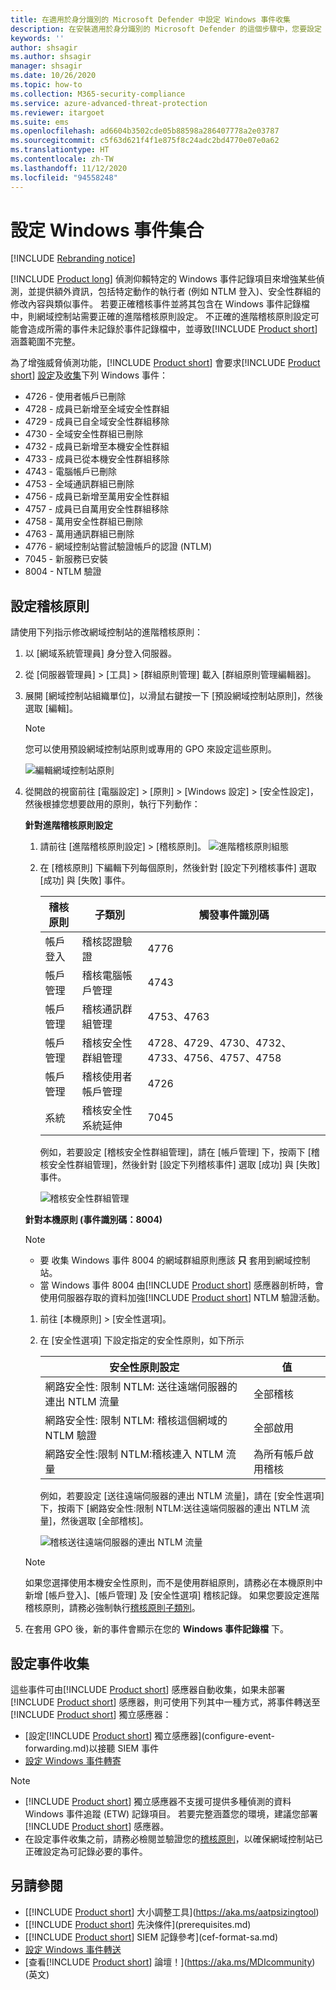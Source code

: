 ```yaml
---
title: 在適用於身分識別的 Microsoft Defender 中設定 Windows 事件收集
description: 在安裝適用於身分識別的 Microsoft Defender 的這個步驟中，您要設定 Windows 事件收集。
keywords: ''
author: shsagir
ms.author: shsagir
manager: shsagir
ms.date: 10/26/2020
ms.topic: how-to
ms.collection: M365-security-compliance
ms.service: azure-advanced-threat-protection
ms.reviewer: itargoet
ms.suite: ems
ms.openlocfilehash: ad6604b3502cde05b88598a286407778a2e03787
ms.sourcegitcommit: c5f63d621f4f1e875f8c24adc2bd4770e07e0a62
ms.translationtype: HT
ms.contentlocale: zh-TW
ms.lasthandoff: 11/12/2020
ms.locfileid: "94558248"
---
```

# <a name="configure-windows-event-collection"></a>設定 Windows 事件集合

[!INCLUDE [Rebranding notice](includes/rebranding.md)]

[!INCLUDE [Product long](includes/product-long.md)] 偵測仰賴特定的 Windows 事件記錄項目來增強某些偵測，並提供額外資訊，包括特定動作的執行者 (例如 NTLM 登入)、安全性群組的修改內容與類似事件。 若要正確稽核事件並將其包含在 Windows 事件記錄檔中，則網域控制站需要正確的進階稽核原則設定。 不正確的進階稽核原則設定可能會造成所需的事件未記錄於事件記錄檔中，並導致[!INCLUDE [Product short](includes/product-short.md)] 涵蓋範圍不完整。

為了增強威脅偵測功能，[!INCLUDE [Product short](includes/product-short.md)] 會要求[!INCLUDE [Product short](includes/product-short.md)] [設定](#configure-audit-policies)及[收集](#configure-event-collection)下列 Windows 事件：

- 4726 - 使用者帳戶已刪除
- 4728 - 成員已新增至全域安全性群組
- 4729 - 成員已自全域安全性群組移除
- 4730 - 全域安全性群組已刪除
- 4732 - 成員已新增至本機安全性群組
- 4733 - 成員已從本機安全性群組移除
- 4743 - 電腦帳戶已刪除
- 4753 - 全域通訊群組已刪除
- 4756 - 成員已新增至萬用安全性群組
- 4757 - 成員已自萬用安全性群組移除
- 4758 - 萬用安全性群組已刪除
- 4763 - 萬用通訊群組已刪除
- 4776 - 網域控制站嘗試驗證帳戶的認證 (NTLM)
- 7045 - 新服務已安裝
- 8004 - NTLM 驗證

## <a name="configure-audit-policies"></a>設定稽核原則

請使用下列指示修改網域控制站的進階稽核原則：

1. 以 [網域系統管理員] 身分登入伺服器。
1. 從 [伺服器管理員] > [工具] > [群組原則管理] 載入 [群組原則管理編輯器]。
1. 展開 [網域控制站組織單位]，以滑鼠右鍵按一下 [預設網域控制站原則]，然後選取 [編輯]。

    > [!NOTE]
    > 您可以使用預設網域控制站原則或專用的 GPO 來設定這些原則。

    ![編輯網域控制站原則](media/advanced-audit-policy-check-step-1.png)

1. 從開啟的視窗前往 [電腦設定] > [原則] > [Windows 設定] > [安全性設定]，然後根據您想要啟用的原則，執行下列動作：

    **針對進階稽核原則設定**

    1. 請前往 [進階稽核原則設定] > [稽核原則]。
        ![進階稽核原則組態](media/advanced-audit-policy-check-step-2.png)
    1. 在 [稽核原則] 下編輯下列每個原則，然後針對 [設定下列稽核事件] 選取 [成功] 與 [失敗] 事件。

        | 稽核原則 | 子類別 | 觸發事件識別碼 |
        | --- |---|---|
        | 帳戶登入 | 稽核認證驗證 | 4776 |
        | 帳戶管理 | 稽核電腦帳戶管理 | 4743 |
        | 帳戶管理 | 稽核通訊群組管理 | 4753、4763 |
        | 帳戶管理 | 稽核安全性群組管理 | 4728、4729、4730、4732、4733、4756、4757、4758 |
        | 帳戶管理 | 稽核使用者帳戶管理 | 4726 |
        | 系統 | 稽核安全性系統延伸 | 7045 |

        例如，若要設定 [稽核安全性群組管理]，請在 [帳戶管理] 下，按兩下 [稽核安全性群組管理]，然後針對 [設定下列稽核事件] 選取 [成功] 與 [失敗] 事件。

        ![稽核安全性群組管理](media/advanced-audit-policy-check-step-4.png)

    <a name="ntlm-authentication-using-windows-event-8004"></a> **針對本機原則 (事件識別碼：8004)**

    > [!NOTE]
    >
    > - 要 收集 Windows 事件 8004 的網域群組原則應該 **只** 套用到網域控制站。
    > - 當 Windows 事件 8004 由[!INCLUDE [Product short](includes/product-short.md)] 感應器剖析時，會使用伺服器存取的資料加強[!INCLUDE [Product short](includes/product-short.md)] NTLM 驗證活動。

    1. 前往 [本機原則] > [安全性選項]。
    1. 在 [安全性選項] 下設定指定的安全性原則，如下所示

        | 安全性原則設定 | 值 |
        |---|---|
        | 網路安全性: 限制 NTLM: 送往遠端伺服器的連出 NTLM 流量 | 全部稽核 |
        | 網路安全性: 限制 NTLM: 稽核這個網域的 NTLM 驗證 | 全部啟用 |
        | 網路安全性:限制 NTLM:稽核連入 NTLM 流量 | 為所有帳戶啟用稽核 |

        例如，若要設定 [送往遠端伺服器的連出 NTLM 流量]，請在 [安全性選項] 下，按兩下 [網路安全性:限制 NTLM:送往遠端伺服器的連出 NTLM 流量]，然後選取 [全部稽核]。

        ![稽核送往遠端伺服器的連出 NTLM 流量](media/advanced-audit-policy-check-step-3.png)

    > [!NOTE]
    > 如果您選擇使用本機安全性原則，而不是使用群組原則，請務必在本機原則中新增 [帳戶登入]、[帳戶管理] 及 [安全性選項] 稽核記錄。 如果您要設定進階稽核原則，請務必強制執行[稽核原則子類別](/windows/security/threat-protection/security-policy-settings/audit-force-audit-policy-subcategory-settings-to-override)。

1. 在套用 GPO 後，新的事件會顯示在您的 **Windows 事件記錄檔** 下。

<!--
## [!INCLUDE [Product short](includes/product-short.md)] Advanced Audit Policy check

To make it easier to verify the current status of each of your domain controller's Advanced Audit Policies, [!INCLUDE [Product short](includes/product-short.md)] automatically checks your existing Advanced Audit Policies and issues health alerts for policy settings that require modification. Each health alert provides specific details of the domain controller, the problematic policy as well as remediation suggestions.

![Advanced Audit Policy Health Alert](media/health-alert-audit.png)

Advanced Security Audit Policy is enabled via **Default Domain Controllers Policy** GPO. These audit events are recorded on the domain controller's Windows Events.
-->

## <a name="configure-event-collection"></a>設定事件收集

這些事件可由[!INCLUDE [Product short](includes/product-short.md)] 感應器自動收集，如果未部署[!INCLUDE [Product short](includes/product-short.md)] 感應器，則可使用下列其中一種方式，將事件轉送至[!INCLUDE [Product short](includes/product-short.md)] 獨立感應器：

- [設定[!INCLUDE [Product short](includes/product-short.md)] 獨立感應器](configure-event-forwarding.md)以接聽 SIEM 事件
- [設定 Windows 事件轉寄](configure-event-forwarding.md)

> [!NOTE]
>
> - [!INCLUDE [Product short](includes/product-short.md)] 獨立感應器不支援可提供多種偵測的資料 Windows 事件追蹤 (ETW) 記錄項目。 若要完整涵蓋您的環境，建議您部署[!INCLUDE [Product short](includes/product-short.md)] 感應器。
> - 在設定事件收集之前，請務必檢閱並驗證您的[稽核原則]()，以確保網域控制站已正確設定為可記錄必要的事件。

## <a name="see-also"></a>另請參閱

- [[!INCLUDE [Product short](includes/product-short.md)] 大小調整工具](https://aka.ms/aatpsizingtool)
- [[!INCLUDE [Product short](includes/product-short.md)] 先決條件](prerequisites.md)
- [[!INCLUDE [Product short](includes/product-short.md)] SIEM 記錄參考](cef-format-sa.md)
- [設定 Windows 事件轉送](configure-event-forwarding.md)
- [查看[!INCLUDE [Product short](includes/product-short.md)] 論壇！](https://aka.ms/MDIcommunity)\(英文\)
